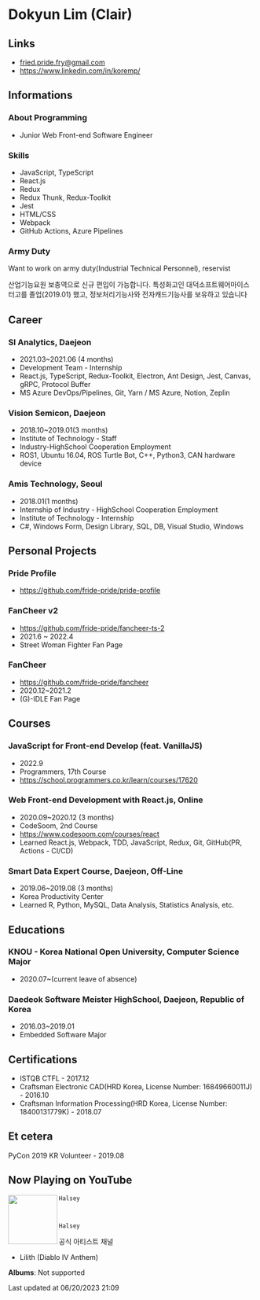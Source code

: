 # Dokyun Lim (Clair)

## Links

* <fried.pride.fry@gmail.com>
* <https://www.linkedin.com/in/koremp/>

## Informations

### About Programming

* Junior Web Front-end Software Engineer

### Skills

* JavaScript, TypeScript
* React.js
* Redux
* Redux Thunk, Redux-Toolkit
* Jest
* HTML/CSS
* Webpack
* GitHub Actions, Azure Pipelines

### Army Duty

Want to work on army duty(Industrial Technical Personnel), reservist

산업기능요원 보충역으로 신규 편입이 가능합니다. 특성화고인 대덕소프트웨어마이스터고를 졸업(2019.01) 했고, 정보처리기능사와 전자캐드기능사를 보유하고 있습니다

## Career

### SI Analytics, Daejeon

* 2021.03~2021.06 (4 months)
* Development Team - Internship
* React.js, TypeScript, Redux-Toolkit, Electron, Ant Design, Jest, Canvas, gRPC, Protocol Buffer
* MS Azure DevOps/Pipelines, Git, Yarn / MS Azure, Notion, Zeplin

### Vision Semicon, Daejeon

* 2018.10~2019.01(3 months)
* Institute of Technology - Staff
* Industry-HighSchool Cooperation Employment
* ROS1, Ubuntu 16.04, ROS Turtle Bot, C++, Python3, CAN hardware device

### Amis Technology, Seoul

* 2018.01(1 months)
* Internship of Industry - HighSchool Cooperation Employment
* Institute of Technology - Internship
* C#, Windows Form, Design Library, SQL, DB, Visual Studio, Windows

## Personal Projects

### Pride Profile

* https://github.com/fride-pride/pride-profile

### FanCheer v2

* https://github.com/fride-pride/fancheer-ts-2
* 2021.6 ~ 2022.4
* Street Woman Fighter Fan Page

### FanCheer

* https://github.com/fride-pride/fancheer
* 2020.12~2021.2
* (G)-IDLE Fan Page

## Courses

### JavaScript for Front-end Develop (feat. VanillaJS)

* 2022.9
* Programmers, 17th Course
* https://school.programmers.co.kr/learn/courses/17620

### Web Front-end Development with React.js, Online

* 2020.09~2020.12 (3 months)
* CodeSoom, 2nd Course
* https://www.codesoom.com/courses/react
* Learned React.js, Webpack, TDD, JavaScript, Redux, Git, GitHub(PR, Actions - CI/CD)

### Smart Data Expert Course, Daejeon, Off-Line

* 2019.06~2019.08 (3 months)
* Korea Productivity Center
* Learned R, Python, MySQL, Data Analysis, Statistics Analysis, etc.

## Educations

### KNOU - Korea National Open University, Computer Science Major

* 2020.07~(current leave of absence)

### Daedeok Software Meister HighSchool, Daejeon, Republic of Korea

* 2016.03~2019.01
* Embedded Software Major 

## Certifications

* ISTQB CTFL - 2017.12
* Craftsman Electronic CAD(HRD Korea, License Number: 16849660011J) - 2016.10
* Craftsman Information Processing(HRD Korea, License Number: 18400131779K) - 2018.07

## Et cetera

PyCon 2019 KR Volunteer - 2019.08


## Now Playing on YouTube

[<img align="left" width="100" src="">](https://www.youtube.com/channel/UC3BBS0-pODIeS8QGX_qtrCg)


  
    Halsey
  
  
  
    Halsey
  




  공식 아티스트 채널


 - Lilith (Diablo IV Anthem)

**Albums**: Not supported

Last updated at 06/20/2023 21:09
